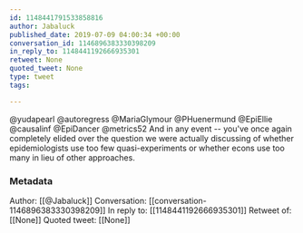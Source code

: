 ```yaml
---
id: 1148441791533858816
author: Jabaluck
published_date: 2019-07-09 04:00:34 +00:00
conversation_id: 1146896383330398209
in_reply_to: 1148441192666935301
retweet: None
quoted_tweet: None
type: tweet
tags:

---
```


@yudapearl @autoregress @MariaGlymour @PHuenermund @EpiEllie @causalinf @EpiDancer @metrics52 And in any event -- you've once again completely elided over the question we were actually discussing of whether epidemiologists use too few quasi-experiments or whether econs use too many in lieu of other approaches.

### Metadata

Author: [[@Jabaluck]]
Conversation: [[conversation-1146896383330398209]]
In reply to: [[1148441192666935301]]
Retweet of: [[None]]
Quoted tweet: [[None]]
